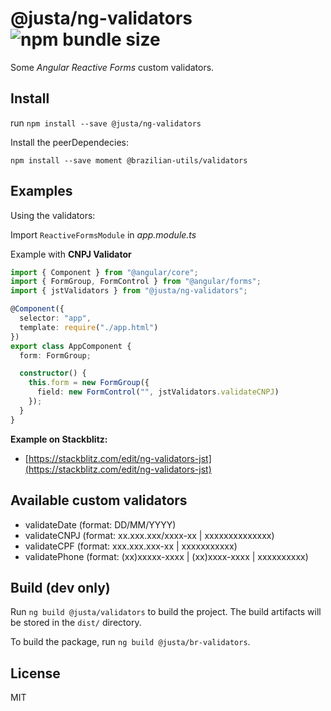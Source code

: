 # @justa/ng-validators ![npm bundle size](https://img.shields.io/bundlephobia/minzip/@justa/ng-validators.svg)

Some _Angular Reactive Forms_ custom validators.

## Install

run `npm install --save @justa/ng-validators`

Install the peerDependecies:

`npm install --save moment @brazilian-utils/validators`

## Examples

Using the validators:

Import `ReactiveFormsModule` in _app.module.ts_

Example with **CNPJ Validator**

```typescript
import { Component } from "@angular/core";
import { FormGroup, FormControl } from "@angular/forms";
import { jstValidators } from "@justa/ng-validators";

@Component({
  selector: "app",
  template: require("./app.html")
})
export class AppComponent {
  form: FormGroup;

  constructor() {
    this.form = new FormGroup({
      field: new FormControl("", jstValidators.validateCNPJ)
    });
  }
}
```

**Example on Stackblitz:**

- [https://stackblitz.com/edit/ng-validators-jst](https://stackblitz.com/edit/ng-validators-jst)

## Available custom validators

- validateDate (format: DD/MM/YYYY)
- validateCNPJ (format: xx.xxx.xxx/xxxx-xx | xxxxxxxxxxxxxx)
- validateCPF (format: xxx.xxx.xxx-xx | xxxxxxxxxxx)
- validatePhone (format: (xx)xxxxx-xxxx | (xx)xxxx-xxxx | xxxxxxxxxx)

## Build (dev only)

Run `ng build @justa/validators` to build the project. The build artifacts will be stored in the `dist/` directory.

To build the package, run `ng build @justa/br-validators`.

## License

MIT
